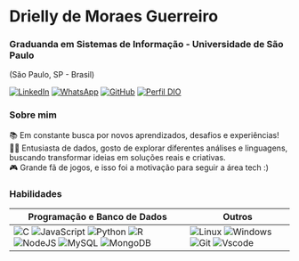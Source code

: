 # Drielly de Moraes Guerreiro
### Graduanda em Sistemas de Informação - Universidade de São Paulo
(São Paulo, SP - Brasil)

[![LinkedIn](https://img.shields.io/badge/linkedin-ec63a1.svg?style=for-the-badge&logo=linkedin&logoColor=white)](https://www.linkedin.com/in/driellymoraes/)
[![WhatsApp](https://img.shields.io/badge/WhatsApp-ec63a1?style=for-the-badge&logo=whatsapp&logoColor=white)](https://wa.me/5511997372911) [![GitHub](https://img.shields.io/badge/GitHub-ec63a1?style=for-the-badge&logo=github&logoColor=fff)](https://github.com/drimoraes)
[![Perfil DIO](https://img.shields.io/badge/-Meu%20Perfil%20na%20DIO-ec63a1?style=for-the-badge&logo=gitbook&logoColor=white)](https://www.dio.me/users/driellymoraes_29)

### Sobre mim
   📚 Em constante busca por novos aprendizados, desafios e experiências!   
   👩‍💻 Entusiasta de dados, gosto de explorar diferentes análises e linguagens, buscando transformar ideias em soluções reais e criativas.    
   🎮 Grande fã de jogos, e isso foi a motivação para seguir a área tech :) 
   
### Habilidades
| Programação e Banco de Dados | Outros |
|------------------------------|--------|
| ![C](https://img.shields.io/badge/C-ec63a1?style=for-the-badge&logo=c&logoColor=white) ![JavaScript](https://img.shields.io/badge/JavaScript-ec63a1?style=for-the-badge&logo=javascript&logoColor=black) ![Python](https://img.shields.io/badge/python-ec63a1?style=for-the-badge&logo=python&logoColor=ffdd54) ![R](https://img.shields.io/badge/R-ec63a1?style=for-the-badge&logo=r&logoColor=white) ![NodeJS](https://img.shields.io/badge/node.js-ec63a1?style=for-the-badge&logo=node.js&logoColor=white) ![MySQL](https://img.shields.io/badge/MySQL-ec63a1?style=for-the-badge&logo=mysql&logoColor=white) ![MongoDB](https://img.shields.io/badge/MongoDB-ec63a1.svg?style=for-the-badge&logo=mongodb&logoColor=white) | ![Linux](https://img.shields.io/badge/Linux-ec63a1?style=for-the-badge&logo=linux&logoColor=FCC624) ![Windows](https://img.shields.io/badge/Windows-ec63a1?style=for-the-badge&logo=windows&logoColor=2CA5E0) ![Git](https://img.shields.io/badge/GIT-ec63a1?style=for-the-badge&logo=git&logoColor=white) ![Vscode](https://img.shields.io/badge/Vscode-ec63a1?style=for-the-badge&logo=visual-studio-code&logoColor=white) 

